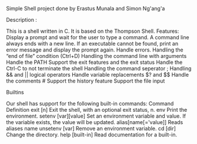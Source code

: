 Simple Shell project done by Erastus Munala and Simon Ng'ang'a

Description :

This is a shell written in C. It is based on the Thompson Shell.
Features:
Display a prompt and wait for the user to type a command. A command line always ends with a new line.
If an executable cannot be found, print an error message and display the prompt again.
Handle errors.
Handling the “end of file” condition (Ctrl+D)
Handling the command line with arguments
Handle the PATH
Support the exit features and the exit status
Handle the Ctrl-C to not terminate the shell
Handling the command seperator ;
Handling && and || logical operators
Handle variable replacements $? and $$
Handle the comments #
Support the history feature
Support the file input

Builtins

Our shell has support for the following built-in commands:
Command 	Definition
exit [n] 	Exit the shell, with an optional exit status, n.
env 	        Print the environment.
setenv [var][value] 	Set an environment variable and value. If the variable exists, the value will be updated.
alias[name[='value]] 	Reads aliases name
unsetenv [var] 	Remove an environment variable.
cd [dir] 	Change the directory.
help [built-in] 	Read documentation for a built-in.
